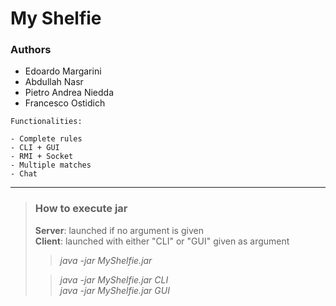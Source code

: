 # My Shelfie

<p>

### Authors
- Edoardo Margarini
- Abdullah Nasr
- Pietro Andrea Niedda
- Francesco Ostidich

</p>
<p>

    Functionalities:
    
    - Complete rules
    - CLI + GUI
    - RMI + Socket
    - Multiple matches
    - Chat

</p>

---


> ### How to execute jar
> **Server**: launched if no argument is given<br>
> **Client**: launched with either "CLI" or "GUI" given as argument<br>
> > *java -jar MyShelfie.jar* <br>
>
> > *java -jar MyShelfie.jar CLI*<br>
> > *java -jar MyShelfie.jar GUI*